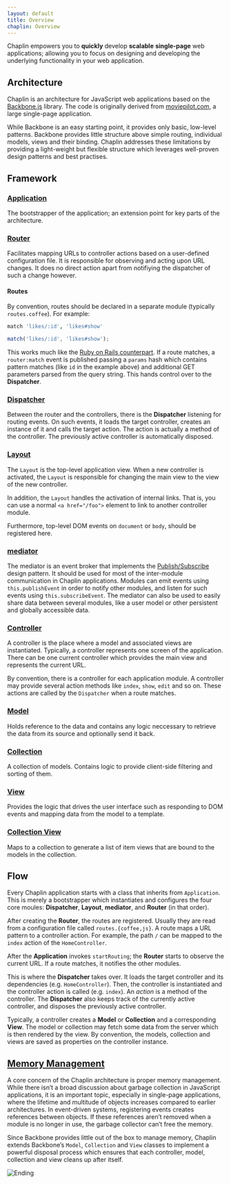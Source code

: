 ```yaml
---
layout: default
title: Overview
chaplin: Overview
---
```


Chaplin empowers you to **quickly** develop **scalable** **single-page** web applications; allowing you to focus on designing and developing the underlying functionality in your web application.

## Architecture
Chaplin is an architecture for JavaScript web applications based on the [Backbone.js](http://backbonejs.org) library. The code is originally derived from [moviepilot.com](http://moviepilot.com), a large single-page application.

While Backbone is an easy starting point, it provides only basic, low-level patterns. Backbone provides little structure above simple routing, individual models, views and their binding. Chaplin addresses these limitations by providing a light-weight but flexible structure which leverages well-proven design patterns and best practises.

## Framework
### [Application](./chaplin.application.md)
The bootstrapper of the application; an extension point for key parts of the architecture.

### [Router](./chaplin.router.md)
Facilitates mapping URLs to controller actions based on a user-defined configuration file. It is responsible for observing and acting upon URL changes. It does no direct action apart from notifiying the dispatcher of such a change however.

#### Routes
By convention, routes should be declared in a separate module (typically `routes.coffee`). For example:

```coffeescript
match 'likes/:id', 'likes#show'
```

```javascript
match('likes/:id', 'likes#show');
```

This works much like the [Ruby on Rails counterpart][]. If a route matches, a `router:match` event is published passing a `params` hash which contains pattern matches (like `id` in the example above) and additional GET parameters parsed from the query string. This hands control over to the **Dispatcher**.

[Ruby on Rails counterpart]: http://guides.rubyonrails.org/routing.html
[Router]: ./chaplin.router.md

### [Dispatcher](./chaplin.dispatcher.md)
Between the router and the controllers, there is the **Dispatcher** listening for routing events. On such events, it loads the target controller, creates an instance of it and calls the target action. The action is actually a method of the controller. The previously active controller is automatically disposed.

### [Layout](./chaplin.layout.md)
The `Layout` is the top-level application view. When a new controller is activated, the `Layout` is responsible for changing the main view to the view of the new controller.

In addition, the `Layout` handles the activation of internal links. That is, you can use a normal `<a href="/foo">` element to link to another controller module.

Furthermore, top-level DOM events on `document` or `body`, should be registered here.

### [mediator](./chaplin.mediator.md)
The mediator is an event broker that implements the [Publish/Subscribe](http://en.wikipedia.org/wiki/Publish/subscribe) design pattern. It should be used for most of the inter-module communication in Chaplin applications. Modules can emit events using `this.publishEvent` in order to notify other modules, and listen for such events using `this.subscribeEvent`. The mediator can also be used to easily share data between several modules, like a user model or other persistent and globally accessible data.

### [Controller](./chaplin.controller.md)
A controller is the place where a model and associated views are instantiated.  Typically, a controller represents one screen of the application. There can be one current controller which provides the main view and represents the current URL.

By convention, there is a controller for each application module. A controller may provide several action methods like `index`, `show`, `edit` and so on.  These actions are called by the `Dispatcher` when a route matches.

### [Model](./chaplin.model.md)
Holds reference to the data and contains any logic neccessary to retrieve the data from its source and optionally send it back.

### [Collection](./chaplin.collection.md)
A collection of models. Contains logic to provide client-side filtering and sorting of them.

### [View](./chaplin.view.md)
Provides the logic that drives the user interface such as responding to DOM events and mapping data from the model to a template.

### [Collection View](./chaplin.collection_view.md)
Maps to a collection to generate a list of item views that are bound to the models in the collection.

## Flow
Every Chaplin application starts with a class that inherits from `Application`. This is merely a bootstrapper which instantiates and configures the four core moules: **Dispatcher**, **Layout**, **mediator**, and **Router** (in that order).

After creating the **Router**, the routes are registered. Usually they are read from a configuration file called  `routes.{coffee,js}`. A route maps a URL pattern to a controller action. For example, the path `/` can be mapped to the `index` action of the `HomeController`.

After the **Application** invokes `startRouting`; the **Router** starts to observe the current URL. If a route matches, it notifies the other modules.

This is where the **Dispatcher** takes over. It loads the target controller and its dependencies (e.g. `HomeController`). Then, the controller is instantiated and the controller action is called (e.g. `index`). An *action* is a method of the controller. The **Dispatcher** also keeps track of the currently active controller, and disposes the previously active controller.

Typically, a controller creates a **Model** or **Collection** and a corresponding **View**. The model or collection may fetch some data from the server which is then rendered by the view. By convention, the models, collection and views are saved as properties on the controller instance.

## [Memory Management](./disposal.md)
A core concern of the Chaplin architecture is proper memory management. While there isn’t a broad discussion about garbage collection in JavaScript applications, it is an important topic, especially in single-page applications, where the lifetime and multitude of objects increases compared to earlier architectures. In event-driven systems, registering events creates references between objects. If these references aren’t removed when a module is no longer in use, the garbage collector can’t free the memory.

Since Backbone provides little out of the box to manage memory, Chaplin extends Backbone’s `Model`, `Collection` and `View` classes to implement a powerful disposal process which ensures that each controller, model, collection and view cleans up after itself.

![Ending](http://s3.amazonaws.com/imgly_production/3362023/original.jpg)
